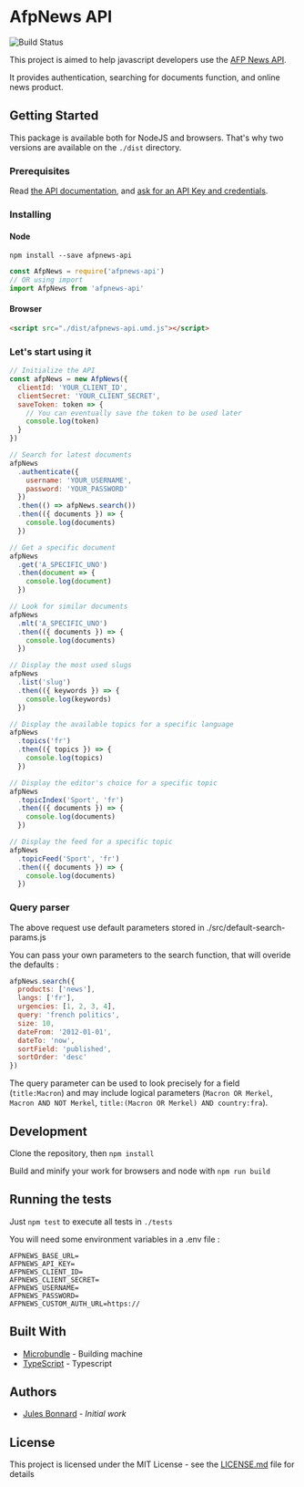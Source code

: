 # AfpNews API

![Build Status](https://github.com/julesbonnard/afpnews-api/workflows/NodeJS/badge.svg?branch=master)

This project is aimed to help javascript developers use the [AFP News API](https://api.afp.com/).

It provides authentication, searching for documents function, and online news product.

## Getting Started

This package is available both for NodeJS and browsers. That's why two versions are available on the `./dist` directory.

### Prerequisites

Read [the API documentation](https://api.afp.com/), and [ask for an API Key and credentials](https://developers.afp.com).

### Installing

#### Node

`npm install --save afpnews-api`

```js
const AfpNews = require('afpnews-api')
// OR using import
import AfpNews from 'afpnews-api'
```

#### Browser

```html
<script src="./dist/afpnews-api.umd.js"></script>
```

### Let's start using it

```js
// Initialize the API
const afpNews = new AfpNews({
  clientId: 'YOUR_CLIENT_ID',
  clientSecret: 'YOUR_CLIENT_SECRET',
  saveToken: token => {
    // You can eventually save the token to be used later
    console.log(token)
  }
})

// Search for latest documents
afpNews
  .authenticate({
    username: 'YOUR_USERNAME',
    password: 'YOUR_PASSWORD'
  })
  .then(() => afpNews.search())
  .then(({ documents }) => {
    console.log(documents)
  })

// Get a specific document
afpNews
  .get('A_SPECIFIC_UNO')
  .then(document => {
    console.log(document)
  })

// Look for similar documents
afpNews
  .mlt('A_SPECIFIC_UNO')
  .then(({ documents }) => {
    console.log(documents)
  })

// Display the most used slugs
afpNews
  .list('slug')
  .then(({ keywords }) => {
    console.log(keywords)
  })

// Display the available topics for a specific language
afpNews
  .topics('fr')
  .then(({ topics }) => {
    console.log(topics)
  })

// Display the editor's choice for a specific topic
afpNews
  .topicIndex('Sport', 'fr')
  .then(({ documents }) => {
    console.log(documents)
  })

// Display the feed for a specific topic
afpNews
  .topicFeed('Sport', 'fr')
  .then(({ documents }) => {
    console.log(documents)
  })
```

### Query parser

The above request use default parameters stored in ./src/default-search-params.js

You can pass your own parameters to the search function, that will overide the defaults : 

```js
afpNews.search({
  products: ['news'],
  langs: ['fr'],
  urgencies: [1, 2, 3, 4],
  query: 'french politics',
  size: 10,
  dateFrom: '2012-01-01',
  dateTo: 'now',
  sortField: 'published',
  sortOrder: 'desc'
})
```

The query parameter can be used to look precisely for a field (`title:Macron`) and may include logical parameters (`Macron OR Merkel`, `Macron AND NOT Merkel`, `title:(Macron OR Merkel) AND country:fra`).

## Development

Clone the repository, then `npm install`

Build and minify your work for browsers and node with `npm run build`

## Running the tests

Just `npm test` to execute all tests in `./tests`

You will need some environment variables in a .env file : 

```
AFPNEWS_BASE_URL=
AFPNEWS_API_KEY=
AFPNEWS_CLIENT_ID=
AFPNEWS_CLIENT_SECRET=
AFPNEWS_USERNAME=
AFPNEWS_PASSWORD=
AFPNEWS_CUSTOM_AUTH_URL=https://
```

## Built With

* [Microbundle](https://www.npmjs.com/package/microbundle) - Building machine
* [TypeScript](https://www.typescriptlang.org/) - Typescript

## Authors

* [Jules Bonnard](https://github.com/julesbonnard) - *Initial work*

## License

This project is licensed under the MIT License - see the [LICENSE.md](LICENSE.md) file for details

